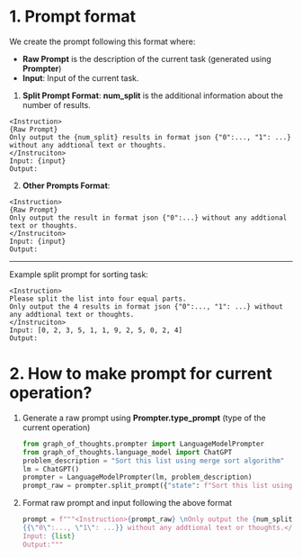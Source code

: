 # 1. Prompt format

We create the prompt following this format where:
- **Raw Prompt** is the description of the current task (generated using **Prompter**)
- **Input**: Input of the current task.

1. **Split Prompt Format**: **num_split** is the additional information about the number of results.
```
<Instruction>
{Raw Prompt}
Only output the {num_split} results in format json {"0":..., "1": ...} without any addtional text or thoughts.
</Instruciton>
Input: {input}
Output:
```
2. **Other Prompts Format**: 
```
<Instruction>
{Raw Prompt}
Only output the result in format json {"0":...} without any addtional text or thoughts.
</Instruciton>
Input: {input}
Output:
```
---
Example split prompt for sorting task:
```
<Instruction>
Please split the list into four equal parts. 
Only output the 4 results in format json {"0":..., "1": ...} without any addtional text or thoughts.
</Instruciton>
Input: [0, 2, 3, 5, 1, 1, 9, 2, 5, 0, 2, 4]
Output:
```
# 2. How to make prompt for current operation?
1. Generate a raw prompt using **Prompter.type_prompt** (type of the current operation)
    ```python
    from graph_of_thoughts.prompter import LanguageModelPrompter
    from graph_of_thoughts.language_model import ChatGPT
    problem_description = "Sort this list using merge sort algorithm"
    lm = ChatGPT()
    prompter = LanguageModelPrompter(lm, problem_description)
    prompt_raw = prompter.split_prompt({"state": f"Sort this list using merge sort algorithm\nInput", "num_split": num_split})

    ```

2. Format raw prompt and input following the above format
    ```python
    prompt = f"""<Instruction>{prompt_raw} \nOnly output the {num_split} results in format json 
    {{\"0\":..., \"1\": ...}} without any addtional text or thoughts.</Instruction>
    Input: {list}
    Output:"""
    ```
